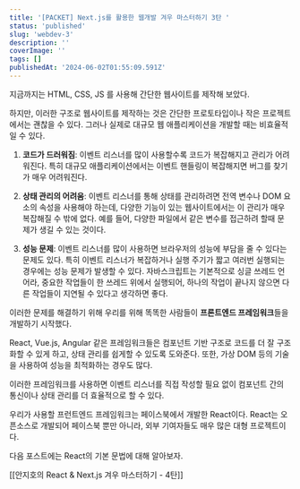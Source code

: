 ```yaml
---
title: '[PACKET] Next.js를 활용한 웹개발 겨우 마스터하기 3탄 '
status: 'published'
slug: 'webdev-3'
description: ''
coverImage: ''
tags: []
publishedAt: '2024-06-02T01:55:09.591Z'
---
```

지금까지는 HTML, CSS, JS 를 사용해 간단한 웹사이트를 제작해 보았다.

하지만, 이러한 구조로 웹사이트를 제작하는 것은 간단한 프로토타입이나 작은 프로젝트에서는 괜찮을 수 있다. 그러나 실제로 대규모 웹 애플리케이션을 개발할 때는 비효율적일 수 있다.


1. **코드가 드러워짐**: 이벤트 리스너를 많이 사용할수록 코드가 복잡해지고 관리가 어려워진다. 특히 대규모 애플리케이션에서는 이벤트 핸들링이 복잡해지면 버그를 찾기가 매우 어려워진다. 

2. **상태 관리의 어려움**: 이벤트 리스너를 통해 상태를 관리하려면 전역 변수나 DOM 요소의 속성을 사용해야 하는데, 다양한 기능이 있는 웹사이트에서는 이 관리가 매우 복잡해질 수 밖에 없다. 예를 들어, 다양한 파일에서 같은 변수를 접근하려 할때 문제가 생길 수 있는 것이다. 

3. **성능 문제**: 이벤트 리스너를 많이 사용하면 브라우저의 성능에 부담을 줄 수 있다는 문제도 있다. 특히 이벤트 리스너가 복잡하거나 실행 주기가 짧고 여러번 실행되는 경우에는 성능 문제가 발생할 수 있다. 자바스크립트는 기본적으로 싱글 쓰레드 언어라, 중요한 작업들이 한 쓰레드 위에서 실행되어, 하나의 작업이 끝나지 않으면 다른 작업들이 지연될 수 있다고 생각하면 좋다. 


이러한 문제를 해결하기 위해 우리를 위해 똑똑한 사람들이 **프론트엔드 프레임워크**들을 개발하기 시작했다. 

React, Vue.js, Angular 같은 프레임워크들은 컴포넌트 기반 구조로 코드를 더 잘 구조화할 수 있게 하고, 상태 관리를 쉽게할 수 있도록 도와준다. 또한, 가상 DOM 등의 기술을 사용하여 성능을 최적화하는 경우도 많다.

이러한 프레임워크를 사용하면 이벤트 리스너를 직접 작성할 필요 없이 컴포넌트 간의 통신이나 상태 관리를 더 효율적으로 할 수 있다.

우리가 사용할 프런트엔드 프레임워크는 페이스북에서 개발한 React이다. React는 오픈소스로 개발되어 페이스북 뿐만 아니라, 외부 기여자들도 매우 많은 대형 프로젝트이다. 

다음 포스트에는 React의 기본 문법에 대해 알아보자.

[[안지호의 React & Next.js 겨우 마스터하기 - 4탄]]
